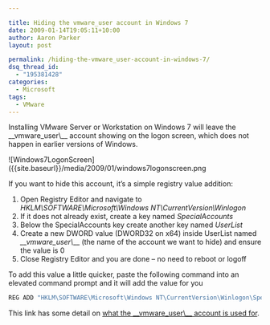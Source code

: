 ```yaml
---

title: Hiding the vmware_user account in Windows 7
date: 2009-01-14T19:05:11+10:00
author: Aaron Parker
layout: post

permalink: /hiding-the-vmware_user-account-in-windows-7/
dsq_thread_id:
  - "195381428"
categories:
  - Microsoft
tags:
  - VMware
---
```

Installing VMware Server or Workstation on Windows 7 will leave the \_\_vmware\_user\\_\_ account showing on the logon screen, which does not happen in earlier versions of Windows.

![Windows7LogonScreen]({{site.baseurl}}/media/2009/01/windows7logonscreen.png

If you want to hide this account, it’s a simple registry value addition:

  1. Open Registry Editor and navigate to _HKLM\SOFTWARE\Microsoft\Windows NT\CurrentVersion\Winlogon_
  2. If it does not already exist, create a key named _SpecialAccounts_
  3. Below the SpecialAccounts key create another key named _UserList_
  4. Create a new DWORD value (DWORD32 on x64) inside UserList named _\_\_vmware\_user\\_\__ (the name of the account we want to hide) and ensure the value is 0
  5. Close Registry Editor and you are done – no need to reboot or logoff

To add this value a little quicker, paste the following command into an elevated command prompt and it will add the value for you

```powershell
REG ADD "HKLM\SOFTWARE\Microsoft\Windows NT\CurrentVersion\Winlogon\SpecialAccounts\UserList" /v \_\_vmware\_user\\_\_ /d 0 /t REG_DWORD /f
```

This link has some detail on [what the \_\_vmware\_user\\_\_ account is used for](http://communities.vmware.com/message/181240).
